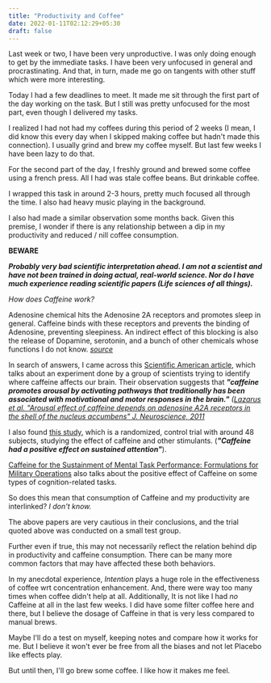 ```yaml
---
title: "Productivity and Coffee"
date: 2022-01-11T02:12:29+05:30
draft: false
---
```


Last week or two, I have been very unproductive. I was only doing enough to get by the immediate tasks. I have been very unfocused in general and procrastinating. And that, in turn, made me go on tangents with other stuff which were more interesting.

Today I had a few deadlines to meet. It made me sit through the first part of the day working on the task. But I still was pretty unfocused for the most part, even though I delivered my tasks.

I realized I had not had my coffees during this period of 2 weeks (I mean, I did know this every day when I skipped making coffee but hadn't made this connection). I usually grind and brew my coffee myself. But last few weeks I have been lazy to do that.  

For the second part of the day, I freshly ground and brewed some coffee using a french press. All I had was stale coffee beans. But drinkable coffee.

I wrapped this task in around 2-3 hours, pretty much focused all through the time. I also had heavy music playing in the background.

I also had made a similar observation some months back. 
Given this premise, I wonder if there is any relationship between a dip in my productivity and reduced / nill coffee consumption. 

**BEWARE**

***Probably very bad scientific interpretation ahead. I am not a scientist and have not been trained in doing actual, real-world science. Nor do I have much experience reading scientific papers (Life sciences of all things).***

*How does Caffeine work?*

Adenosine chemical hits the Adenosine 2A receptors and promotes sleep in general. Caffeine binds with these receptors and prevents the binding of Adenosine, preventing sleepiness. An indirect effect of this blocking is also the release of Dopamine, serotonin, and a bunch of other chemicals whose functions I do not know. *[source](https://www.ncbi.nlm.nih.gov/books/NBK223808/)*

In search of answers, I came across this [Scientific American article](https://blogs.scientificamerican.com/scicurious-brain/feeling-stimulated-by-your-coffee-look-to-the-basal-ganglia-of-your-brain/), which talks about an experiment done by a group of scientists trying to identify where caffeine affects our brain. Their observation suggests that ***"caffeine
promotes arousal by activating pathways that traditionally has been associated with motivational and motor responses in the brain."*** _([Lazarus et al. "Arousal effect of caffeine depends on adenosine A2A receptors in the shell of the nucleus accumbens" J. Neuroscience, 2011](https://www.jneurosci.org/content/jneuro/31/27/10067.full.pdf)_
 
I also found [this study](https://www.ncbi.nlm.nih.gov/pmc/articles/PMC7826302/), which is a randomized, control trial with around 48 subjects, studying the effect of caffeine and other stimulants. (***"Caffeine had a positive effect on sustained attention"***). 

[Caffeine for the Sustainment of Mental Task Performance: Formulations for Military Operations](https://www.ncbi.nlm.nih.gov/books/NBK223791/) also talks about the positive effect of Caffeine on some types of cognition-related tasks. 

So does this mean that consumption of Caffeine and my productivity are interlinked? *I don't know.* 

The above papers are very cautious in their conclusions, and the trial quoted above was conducted on a small test group. 

Further even if true, this may not necessarily reflect the relation behind dip in productivity and caffeine consumption. There can be many more common factors that may have affected these both behaviors. 

In my anecdotal experience, _Intention_ plays a huge role in the effectiveness of coffee wrt concentration enhancement. And, there were way too many times when coffee didn't help at all. Additionally, It is not like I had _no_ Caffeine at all in the last few weeks. I did have some filter coffee here and there, but I believe the dosage of Caffeine in that is very less compared to manual brews.

Maybe I'll do a test on myself, keeping notes and compare how it works for me. But I believe it won't ever be free from all the biases and not let Placebo like effects play. 

But until then, I'll go brew some coffee. I like how it makes me feel.